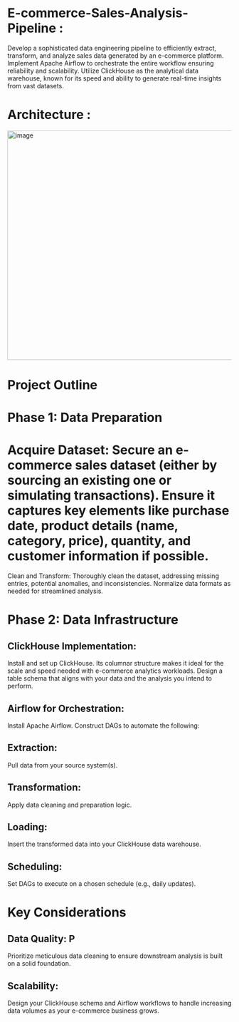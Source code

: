# E-commerce-Sales-Analysis-Pipeline :
Develop a sophisticated data engineering pipeline to efficiently extract, transform, and analyze sales data generated by an e-commerce platform. Implement Apache Airflow to orchestrate the entire workflow ensuring reliability and scalability. Utilize ClickHouse as the analytical data warehouse, known for its speed and ability to generate real-time insights from vast datasets.
# Architecture : 
<img width="515" alt="image" src="https://github.com/ChaitanyaOriganti/E-commerce-Sales-Pipeline/assets/30841887/49db052a-2b91-47cc-a283-2f78a75761a0">

# Project Outline

# Phase 1: Data Preparation

# Acquire Dataset: Secure an e-commerce sales dataset (either by sourcing an existing one or simulating transactions). Ensure it captures key elements like purchase date, product details (name, category, price), quantity, and customer information if possible.
Clean and Transform: Thoroughly clean the dataset, addressing missing entries, potential anomalies, and inconsistencies. Normalize data formats as needed for streamlined analysis.

#  Phase 2: Data Infrastructure
## ClickHouse Implementation: 
Install and set up ClickHouse. Its columnar structure makes it ideal for the scale and speed needed with e-commerce analytics workloads. Design a table schema that aligns with your data and the analysis you intend to perform.

## Airflow for Orchestration: 
Install Apache Airflow. Construct DAGs to automate the following:
## Extraction: 
Pull data from your source system(s).
## Transformation: 
Apply data cleaning and preparation logic.
## Loading: 
Insert the transformed data into your ClickHouse data warehouse.
## Scheduling: 
Set DAGs to execute on a chosen schedule (e.g., daily updates).

# Key Considerations

## Data Quality: P
Prioritize meticulous data cleaning to ensure downstream analysis is built on a solid foundation.
## Scalability: 
Design your ClickHouse schema and Airflow workflows to handle increasing data volumes as your e-commerce business grows. 




